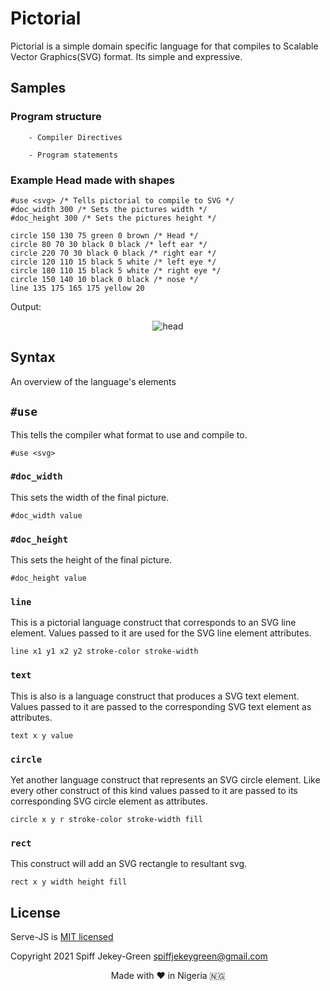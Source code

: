 # Pictorial
Pictorial is a simple domain specific language for that compiles to Scalable Vector Graphics(SVG) format. Its simple and expressive.

## Samples
### Program structure
```
    - Compiler Directives

    - Program statements
```

### Example Head made with shapes
```
#use <svg> /* Tells pictorial to compile to SVG */
#doc_width 300 /* Sets the pictures width */
#doc_height 300 /* Sets the pictures height */

circle 150 130 75 green 0 brown /* Head */
circle 80 70 30 black 0 black /* left ear */
circle 220 70 30 black 0 black /* right ear */
circle 120 110 15 black 5 white /* left eye */
circle 180 110 15 black 5 white /* right eye */
circle 150 140 10 black 0 black /* nose */
line 135 175 165 175 yellow 20
```

Output:
<div align="center">

![head](https://raw.githubusercontent.com/SpiffGreen/cdn/dbbf3473e0d95a2b966e86b6612554158ee43319/pictorial_cartoon_head.svg)
</div>

## Syntax
An overview of the language's elements
## `#use`
This tells the compiler what format to use and compile to.
```
#use <svg>
```

### `#doc_width`
This sets the width of the final picture.
```
#doc_width value
```

### `#doc_height`
This sets the height of the final picture.
```
#doc_height value
```

### `line`
This is a pictorial language construct that corresponds to an SVG line element. Values passed to it are used for the SVG line element attributes.
```
line x1 y1 x2 y2 stroke-color stroke-width
```

### `text`
This is also is a language construct that produces a SVG text element. Values passed to it are passed to the corresponding SVG text element as attributes.
```
text x y value
```

### `circle`
Yet another language construct that represents an SVG circle element. Like every other construct of this kind values passed to it are passed to its corresponding SVG circle element as attributes.
```
circle x y r stroke-color stroke-width fill
```

### `rect`
This construct will add an SVG rectangle to resultant svg.
```
rect x y width height fill
```
<!-- ### `path` -->

## License
Serve-JS is [MIT licensed](LICENSE.md)

Copyright 2021 Spiff Jekey-Green <spiffjekeygreen@gmail.com>

<p align="center">Made with ❤️ in Nigeria 🇳🇬</p>